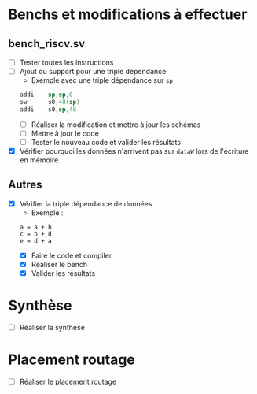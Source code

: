 # Benchs et modifications à effectuer
## bench_riscv.sv
- [ ]  Tester toutes les instructions
- [ ]  Ajout du support pour une triple dépendance
    - Exemple avec une triple dépendance sur `sp`
    ```asm
    addi    sp,sp,0
    sw      s0,48(sp)
    addi    s0,sp,48
    ```
    - [ ]  Réaliser la modification et mettre à jour les schémas
    - [ ]  Mettre à jour le code
    - [ ]  Tester le nouveau code et valider les résultats
- [x]  Vérifier pourquoi les données n'arrivent pas sur `dataW` lors de l'écriture en mémoire

## Autres
- [x]  Vérifier la triple dépendance de données
    - Exemple :
    ```
    a = a + b
    c = b + d
    e = d + a
    ```
    - [x]  Faire le code et compiler
    - [x]  Réaliser le bench
    - [x]  Valider les résultats

# Synthèse
- [ ]  Réaliser la synthèse

# Placement routage
- [ ]  Réaliser le placement routage